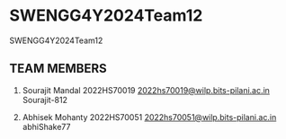 # SWENGG4Y2024Team12
SWENGG4Y2024Team12

TEAM MEMBERS
-------------------------------------
1. Sourajit Mandal
   2022HS70019
   2022hs70019@wilp.bits-pilani.ac.in
   Sourajit-812

2. Abhisek Mohanty
   2022HS70051
   2022hs70051@wilp.bits-pilani.ac.in
   abhiShake77
